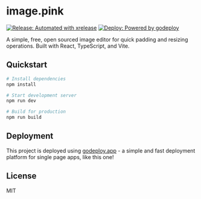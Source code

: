 # image.pink

[![Release: Automated with xrelease](https://img.shields.io/badge/Release-Automated%20with%20xrelease-blueviolet?logo=github&logoColor=white)](https://github.com/matsilva/xrelease)
[![Deploy: Powered by godeploy](https://img.shields.io/badge/Deploy-Powered%20by%20godeploy-%236366F1)](https://godeploy.app)

A simple, free, open sourced image editor for quick padding and resizing operations. Built with React, TypeScript, and Vite.

## Quickstart

```bash
# Install dependencies
npm install

# Start development server
npm run dev

# Build for production
npm run build
```

## Deployment

This project is deployed using [godeploy.app](https://godeploy.app) - a simple and fast deployment platform for single page apps, like this one!

## License

MIT

